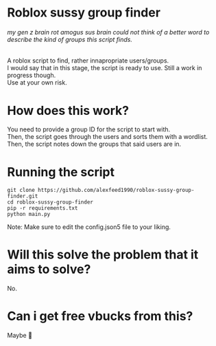 # Roblox sussy group finder
###### my gen z brain rot amogus sus brain could not think of a better word to describe the kind of groups this script finds.

A roblox script to find, rather innapropriate users/groups. <br>
I would say that in this stage, the script is ready to use. Still a work in progress though. <br>
Use at your own risk.

# How does this work?

You need to provide a group ID for the script to start with. <br>
Then, the script goes through the users and sorts them with a wordlist. <br>
Then, the script notes down the groups that said users are in.

# Running the script

```
git clone https://github.com/alexfeed1990/roblox-sussy-group-finder.git
cd roblox-sussy-group-finder
pip -r requirements.txt
python main.py
```
Note: Make sure to edit the config.json5 file to your liking. <br>

# Will this solve the problem that it aims to solve?

No.

# Can i get free vbucks from this?

Maybe 🥺